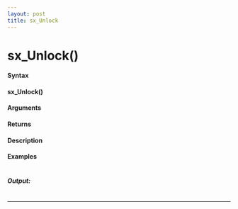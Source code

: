 ```yaml
---
layout: post
title: sx_Unlock
---
```


# sx_Unlock()


#### Syntax

#### sx_Unlock()

#### Arguments

#### Returns

#### Description

#### Examples

```

```

##### Output:

```

```

---
